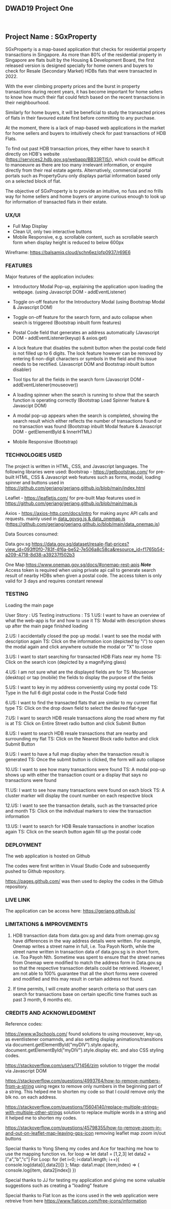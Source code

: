 <h2>DWAD19 Project One</h2><br>
<h2><b>Project Name : SGxProperty</h2></b>

SGxProperty is a map-based application that checks for residential property transactions in Singapore. As more than 80% of the residential property in Singapore are flats built by the Housing & Development Board, the first released version is designed specially for home owners and buyers to check for Resale (Secondary Market) HDBs flats that were transacted in 2022. 

With the ever climbing property prices and the burst in property transactions during recent years, it has become important for home sellers to know how much their flat could fetch based on the recent transactions in their neighbourhood. 

Similarly for home buyers, it will be beneficial to study the transacted prices of flats in their favoured estate first before committing to any purchase.

At the moment, there is a lack of map-based web applications in the market for home sellers and buyers to intuitively check for past transactions of HDB Flats. 

To find out past HDB transaction prices, they either have to search it directly on HDB's website (https://services2.hdb.gov.sg/webapp/BB33RTIS/), which could be difficult to manoeuvre as there are too many irrelevant information, or enquire directly from their real estate agents. Alternatively, commercial portal portals such as PropertyGuru only displays partial information based only on a selected block of flat. 

The objective of SGxProperty is to provide an intuitive, no fuss and no frills way for home sellers and home buyers or anyone curious enough to look up for information of transacted flats in their estate.

<h3>UX/UI</h3>

- Full Map Display
- Clean UI, only two interactive buttons
- Mobile Responsive, e.g. scrollable content, such as scrollable search form when display height is reduced to below 600px

Wireframe:
https://balsamiq.cloud/schn6ez/pfp0937/r69E6


<h3>FEATURES</h3>

Major features of the application includes:

- Introductory Modal Pop-up, explaining the application upon loading the webpage. (using Javascript DOM - addEventListener)

- Toggle on-off feature for the Introductory Modal (using Bootstrap Modal & Javascript DOM)

- Toggle on-off feature for the search form, and auto collapse when search is triggered (Bootstrap inbuilt form features)

- Postal Code field that generates an address automatically (Javascript DOM - addEventListener(keyup) & axios.get)

- A lock feature that disables the submit button when the postal code field is not filled up to 6 digits. The lock feature however can be removed by   entering 6 non-digit characters or symbols in the field and this issue needs to be rectified. (Javascript DOM and Bootstrap inbuilt button disabler)

- Tool tips for all the fields in the search form (Javascript DOM - addEventListener(mouseover))

- A loading spinner when the search is running to show that the search function is operating correctly (Bootstrap Load Spinner feature & Javascipt DOM)

- A modal pop-up appears when the search is completed, showing the search result which either reflects the number of transactions found or no transaction was found (Bootstrap inbuilt Modal feature & Javascript DOM - getElementById & InnerHTML)

- Mobile Responsive (Bootstrap)


<h3>TECHNOLOGIES USED</h3>

The project is written in HTML, CSS, and Javascript languages. 
The following libraries were used:
Bootstrap - https://getbootstrap.com/ for pre-built HTML, CSS & Javascript web features such as forms, modal, loading spinner and buttons
used in https://github.com/geriang/geriang.github.io/blob/main/index.html

Leaflet - https://leafletjs.com/ for pre-built Map features
used in https://github.com/geriang/geriang.github.io/blob/main/map.js

Axios - https://axios-http.com/docs/intro for making async API calls and requests.
mainly used in [data_govsg.js & data_onemap.js](https://github.com/geriang/geriang.github.io/blob/main/data_govsg.js) (https://github.com/geriang/geriang.github.io/blob/main/data_onemap.js)

Data Sources consumed:

Data.gov.sg
https://data.gov.sg/dataset/resale-flat-prices?view_id=093ff0f0-783f-4f6a-be52-7e506a8c58ca&resource_id=f1765b54-a209-4718-8d38-a39237f502b3

One Map
https://www.onemap.gov.sg/docs/#onemap-rest-apis
***Note***
Access token is required when using private api call to generate search result of nearby HDBs when given a postal code. 
The access token is only valid for 3 days and requires constant renewal


<h3>TESTING</h3>

Loading the main page 

User Story : US
Testing instructions : TS
1.US: I want to have an overview of what the web-app is for and how to use it 
  TS: Modal with description shows up after the main page finished loading

2.US: I accidentally closed the pop up modal. I want to see the modal with description again
  TS: Click on the information icon (depicted by "i") to open the modal again and click anywhere outside the modal or "X" to close

3.US: I want to start searching for transacted HDB Flats near my home
  TS: Click on the search icon (depicted by a magnifying glass)
  
4.US: I am not sure what are the displayed fields are for
  TS: Mouseover (desktop) or tap (mobile) the fields to display the purpose of the fields
  
5.US: I want to key in my address conveniently using my postal code
  TS: Type in the full 6 digit postal code in the Postal Code field
  
6.US: I want to find the transacted flats that are similar to my current flat type
  TS: Click on the drop down field to select the desired flat-type
  
7.US: I want to search HDB resale transactions along the road where my flat is at 
  TS: Click on Entire Street radio button and click Submit Button
  
8.US: I wamt to search HDB resale transactions that are nearby and surrounding my flat
  TS: Click on the Nearest Block radio button and click Submit Button

9.US: I want to have a full map display when the transaction result is generated
  TS: Once the submit button is clicked, the form will auto collapse 

10.US: I want to see how many transactions were found
   TS: A modal pop-up shows up with either the transaction count or a display that says no transactions were found

11.US: I want to see how many transactions were found on each block
   TS: A cluster marker will display the count number on each respective block

12.US: I want to see the transaction details, such as the transacted price and month
   TS: Click on the individual markers to view the transaction information

13.US: I want to search for HDB Resale transactions in another location again
   TS: Click on the search button again fill up the postal code

<h3>DEPLOYMENT</h3>

The web application is hosted on Github

The codes were first written in Visual Studio Code and subsequently pushed to Github repository.

https://pages.github.com/ was then used to deploy the codes in the Github repository. 

<h3>LIVE LINK</h3>

The application can be access here: https://geriang.github.io/

<h3>LIMITATIONS & IMPROVEMENTS</h3>

1. HDB transaction data from data.gov.sg and data from onemap.gov.sg have differences in the way address details were written. For example, Onemap writes a street name in full, i.e. Toa Payoh North, while the street name written in transaction data of data.gov.sg is in short form, i.e. Toa Payoh Nth. Sometime was spent to ensure that the street names from Onemap were modified to match the address form in Data.gov.sg so that the respective transaction details could be retrieved. However, I am not able to 100% guarantee that all the short forms were covered and modified and this may result in certain address not found.

2. If time permits, I will create another search criteria so that users can search for transactions base on certain specific time frames such as past 3 month, 6 months etc.

<h3>CREDITS AND ACKNOWLEDGMENT</h3>

Reference codes:

https://www.w3schools.com/
found solutions to using mouseover, key-up, as eventlistener comamnds, and also setting display animations/transitions via
document.getElementById("myDIV").style.opacity, document.getElementById("myDIV").style.display etc. and also CSS styling codes.

https://stackoverflow.com/users/171456/zim
solution to trigger the modal via Javascript DOM

https://stackoverflow.com/questions/4993764/how-to-remove-numbers-from-a-string
using regex to remove only numbers in the beginning part of a string. This helped me to shorten my code so that I could remove only the blk no. on each address.

https://stackoverflow.com/questions/15604140/replace-multiple-strings-with-multiple-other-strings
solution to replace multiple words in a string and it helped me to shorten my codes.

https://stackoverflow.com/questions/45798355/how-to-remove-zoom-in-and-out-on-leaflet-map-leaving-gps-icon
removing leaflet map zoom in/out buttons


Special thanks to Yong Sheng my codes and Ace for teaching me how to use the mapping function vs. for loop 
=>  let data1 = [1,2,3]
    let data2 = ["a","b","c"]
For Loop:
    for (let i=0; i<data1.length; i++){
        console.log(data[i],data2[i])
    };
Map:
    data1.map( (item,index) => {
        console.log(item, data2[index])
    })

Special thanks to JJ for testing my application and giving me some valuable suggestions such as creating a "loading" feature

Special thanks to Flat Icon as the icons used in the web application were retreive from here https://www.flaticon.com/free-icons/information
